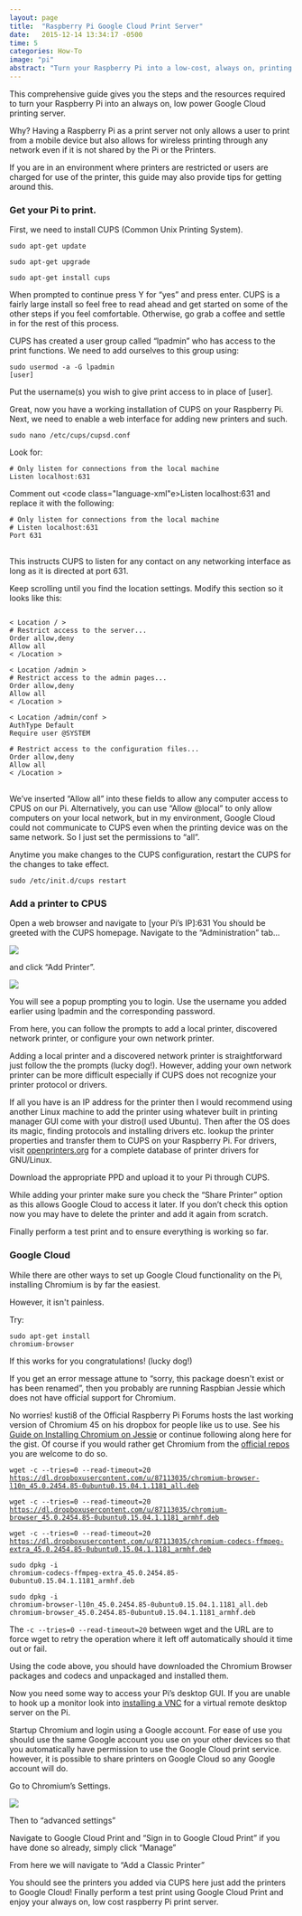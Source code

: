 ```yaml
---
layout: page
title:  "Raspberry Pi Google Cloud Print Server"
date:   2015-12-14 13:34:17 -0500
time: 5
categories: How-To
image: "pi"
abstract: "Turn your Raspberry Pi into a low-cost, always on, printing server using Google Cloud Print and CUPS."
---
```

This comprehensive guide gives you the steps and the resources required to turn your Raspberry Pi into an always on, low power Google Cloud printing server.

Why? Having a Raspberry Pi as a print server not only allows a user to print from a mobile device but also allows for wireless printing through any network even if it is not shared by the Pi or the Printers.

If you are in an environment where printers are restricted or users are charged for use of the printer, this guide may also provide tips for getting around this.

### Get your Pi to print.

First, we need to install CUPS (Common Unix Printing System).

 <code class="language-xml">sudo apt-get update</code> 

<code class="language-xml">sudo apt-get upgrade</code> 

<code class="language-xml">sudo apt-get install cups</code>

When prompted to continue press Y for “yes” and press enter. CUPS is a fairly large install so feel free to read ahead and get started on some of the other steps if you feel comfortable. Otherwise, go grab a coffee and settle in for the rest of this process.

CUPS has created a user group called “lpadmin” who has access to the print functions. We need to add ourselves to this group using:

<code class="language-xml">sudo usermod -a -G lpadmin [user]</code>

Put the username(s) you wish to give print access to in place of [user].

Great, now you have a working installation of CUPS on your Raspberry Pi. Next, we need to enable a web interface for adding new printers and such.

<code class="language-xml">sudo nano /etc/cups/cupsd.conf</code>

Look for:

<pre><code class="language-xml"># Only listen for connections from the local machine
Listen localhost:631</code></pre>

Comment out <code class="language-xml"e>Listen localhost:631</code> and replace it with the following:

<pre>
<code class="language-xml"># Only listen for connections from the local machine 
# Listen localhost:631
Port 631
</code>
</pre>

This instructs CUPS to listen for any contact on any networking interface as long as it is directed at port 631.

Keep scrolling until you find the location settings. Modify this section so it looks like this:

<pre>
<code class="language-xml">
< Location / >
# Restrict access to the server... 
Order allow,deny 
Allow all 
< /Location > 

< Location /admin >
# Restrict access to the admin pages...
Order allow,deny
Allow all
< /Location >

< Location /admin/conf >
AuthType Default
Require user @SYSTEM

# Restrict access to the configuration files...
Order allow,deny
Allow all
< /Location > 
</code>
</pre>

We’ve inserted “Allow all” into these fields to allow any computer access to CPUS on our Pi. Alternatively, you can use “Allow @local” to only allow computers on your local network, but in my environment, Google Cloud could not communicate to CUPS even when the printing device was on the same network. So I just set the permissions to “all”.

Anytime you make changes to the CUPS configuration, restart the CUPS for the changes to take effect.

<code class="language-xml">sudo /etc/init.d/cups restart</code>

### Add a printer to CPUS

Open a web browser and navigate to [your Pi’s IP]:631 You should be greeted with the CUPS homepage. Navigate to the “Administration” tab...

![](../../../../img/print-server/admin.png)

and click “Add Printer”.

![](../../../../img/print-server/addprinter.png)

You will see a popup prompting you to login. Use the username you added earlier using lpadmin and the corresponding password.

From here, you can follow the prompts to add a local printer, discovered network printer, or configure your own network printer.

Adding a local printer and a discovered network printer is straightforward just follow the the prompts (lucky dog!). However, adding your own network printer can be more difficult especially if CUPS does not recognize your printer protocol or drivers.

If all you have is an IP address for the printer then I would recommend using another Linux machine to add the printer using whatever built in printing manager GUI come with your distro(I used Ubuntu). Then after the OS does its magic, finding protocols and installing drivers etc. lookup the printer properties and transfer them to CUPS on your Raspberry Pi. For drivers, visit [openprinters.org](”http://www.openprinting.org/printers”) for a complete database of printer drivers for GNU/Linux.

Download the appropriate PPD and upload it to your Pi through CUPS.

While adding your printer make sure you check the “Share Printer” option as this allows Google Cloud to access it later. If you don’t check this option now you may have to delete the printer and add it again from scratch.

Finally perform a test print and to ensure everything is working so far.

### Google Cloud

While there are other ways to set up Google Cloud functionality on the Pi, installing Chromium is by far the easiest.

However, it isn't painless.

Try:

<code class="language-xml">sudo apt-get install chromium-browser</code>

If this works for you congratulations! (lucky dog!)

If you get an error message attune to “sorry, this package doesn't exist or has been renamed”, then you probably are running Raspbian Jessie which does not have official support for Chromium.

No worries! kusti8 of the Official Raspberry Pi Forums hosts the last working version of Chromium 45 on his dropbox for people like us to use. See his [Guide on Installing Chromium on Jessie](”https://www.raspberrypi.org/forums/viewtopic.php?t=121195”) or continue following along here for the gist. Of course if you would rather get Chromium from the [official repos](”http://ports.ubuntu.com/pool/universe/c/chromium-browser/”) you are welcome to do so.

<code class="language-xml">wget -c --tries=0 --read-timeout=20 https://dl.dropboxusercontent.com/u/87113035/chromium-browser-l10n_45.0.2454.85-0ubuntu0.15.04.1.1181_all.deb</code> 

<code class="language-xml">wget -c --tries=0 --read-timeout=20 https://dl.dropboxusercontent.com/u/87113035/chromium-browser_45.0.2454.85-0ubuntu0.15.04.1.1181_armhf.deb</code>

<code class="language-xml">wget -c --tries=0 --read-timeout=20 https://dl.dropboxusercontent.com/u/87113035/chromium-codecs-ffmpeg-extra_45.0.2454.85-0ubuntu0.15.04.1.1181_armhf.deb</code> 

<code class="language-xml">sudo dpkg -i chromium-codecs-ffmpeg-extra_45.0.2454.85-0ubuntu0.15.04.1.1181_armhf.deb</code>

<code class="language-xml">sudo dpkg -i chromium-browser-l10n_45.0.2454.85-0ubuntu0.15.04.1.1181_all.deb chromium-browser_45.0.2454.85-0ubuntu0.15.04.1.1181_armhf.deb</code>

The <code class="language-xml">-c --tries=0 --read-timeout=20</code> between wget and the URL are to force wget to retry the operation where it left off automatically should it time out or fail.

Using the code above, you should have downloaded the Chromium Browser packages and codecs and unpackaged and installed them.

Now you need some way to access your Pi’s desktop GUI. If you are unable to hook up a monitor look into [installing a VNC](”https://www.raspberrypi.org/documentation/remote-access/vnc/”) for a virtual remote desktop server on the Pi.

Startup Chromium and login using a Google account. For ease of use you should use the same Google account you use on your other devices so that you automatically have permission to use the Google Cloud print service. however, it is possible to share printers on Google Cloud so any Google account will do.

Go to Chromium’s Settings.

![](../../../../img/print-server/settings.png)

Then to “advanced settings”

Navigate to Google Cloud Print and “Sign in to Google Cloud Print” if you have done so already, simply click “Manage”

From here we will navigate to “Add a Classic Printer”

You should see the printers you added via CUPS here just add the printers to Google Cloud! Finally perform a test print using Google Cloud Print and enjoy your always on, low cost raspberry Pi print server.


